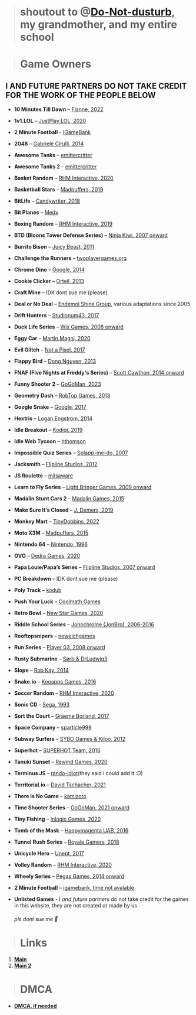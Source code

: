 > # shoutout to @[Do-Not-dusturb](https://github.com/Do-Not-Dusturb), my grandmother, and my entire school

> # Game Owners
## I AND FUTURE PARTNERS DO NOT TAKE CREDIT FOR THE WORK OF THE PEOPLE BELOW

- **10 Minutes Till Dawn** – [Flanne, 2022](https://flanne.itch.io/10-minutes-till-dawn)  
- **1v1.LOL** – [JustPlay.LOL, 2020](https://www.justplay.lol)
- **2 Minute Football** - [IGameBank](https://www.igamebank.com)
- **2048** – [Gabriele Cirulli, 2014](https://play2048.co/)  
- **Awesome Tanks** – [emittercritter](https://www.kongregate.com/games/emittercritter)
- **Awesome Tanks 2** – [emittercritter](https://www.kongregate.com/games/emittercritter)  
- **Basket Random** – [RHM Interactive, 2020](https://www.crazygames.com/game/basket-random)  
- **Basketball Stars** – [Madpuffers, 2019](https://www.crazygames.com/game/basketball-stars)  
- **BitLife** – [Candywriter, 2018](https://apps.apple.com/us/app/bitlife-life-simulator/id1374403536)
- **Bit Planes** – [Medv](https://medv.io/bit-planes/)
- **Boxing Random** – [RHM Interactive, 2019](https://www.crazygames.com/game/boxing-random)  
- **BTD (Bloons Tower Defense Series)** – [Ninja Kiwi, 2007 onward](https://ninjakiwi.com/Games)  
- **Burrito Bison** – [Juicy Beast, 2011](https://www.crazygames.com/game/burrito-bison)  
- **Challenge the Runners** – [twoplayergames.org](https://www.twoplayergames.org/)  
- **Chrome Dino** – [Google, 2014](https://chromedino.com/)  
- **Cookie Clicker** – [Orteil, 2013](https://orteil.dashnet.org/cookieclicker/)  
- **Craft Mine** – IDK  dont sue me (please)
- **Deal or No Deal** – [Endemol Shine Group](https://www.nbc.com/deal-or-no-deal), various adaptations since 2005  
- **Drift Hunters** – [Studionum43, 2017](https://www.crazygames.com/game/drift-hunters)  
- **Duck Life Series** – [Wix Games, 2008 onward](https://www.ducklife.com/)  
- **Eggy Car** – [Martin Magni, 2020](https://www.crazygames.com/game/eggy-car)  
- **Evil Glitch** – [Not a Pixel, 2017](https://notapixel.itch.io/evil-glitch)  
- **Flappy Bird** – [Dong Nguyen, 2013](https://flappybird.io/)  
- **FNAF (Five Nights at Freddy's Series)** – [Scott Cawthon, 2014 onward](https://en.wikipedia.org/wiki/Scott_Cawthon)  
- **Funny Shooter 2** – [GoGoMan, 2023](https://www.crazygames.com/game/funny-shooter-2)  
- **Geometry Dash** – [RobTop Games, 2013](https://www.robtopgames.com/)  
- **Google Snake** – [Google, 2017](https://snake.googlemaps.com/)  
- **Hextris** – [Logan Engstrom, 2014](https://hextris.github.io/hextris/)  
- **Idle Breakout** – [Kodiqi, 2019](https://www.coolmathgames.com/0-idle-breakout)  
- **Idle Web Tycoon** – [hthomson](https://www.kongregate.com/games/hthomson)  
- **Impossible Quiz Series** – [Splapp-me-do, 2007](https://www.newgrounds.com/collection/impossiblequiz)  
- **Jacksmith** – [Flipline Studios, 2012](https://www.flipline.com/games/jacksmith)  
- **JS Roulette** – [milsaware](https://github.com/milsaware/javascript-roulette)  
- **Learn to Fly Series** – [Light Bringer Games, 2009 onward](https://www.lightbringer.games/)  
- **Madalin Stunt Cars 2** – [Madalin Games, 2015](https://www.crazygames.com/game/madalin-stunt-cars-2)  
- **Make Sure It’s Closed** – [J. Demers, 2019](https://jdemers.itch.io/make-sure-its-closed)  
- **Monkey Mart** – [TinyDobbins, 2022](https://www.crazygames.com/game/monkey-mart)  
- **Moto X3M** – [Madpuffers, 2015](https://www.crazygames.com/game/moto-x3m)  
- **Nintendo 64** – [Nintendo, 1996](https://www.nintendo.com/)  
- **OVO** – [Dedra Games, 2020](https://dedragames.com/ovo)  
- **Papa Louie/Papa’s Series** – [Flipline Studios, 2007 onward](https://www.flipline.com/)  
- **PC Breakdown** – IDK  dont sue me (please)
- **Poly Track** – [kodub](https://kodub.itch.io/polytrack)  
- **Push Your Luck** – [Coolmath Games](https://www.coolmathgames.com/0-push-your-luck)  
- **Retro Bowl** – [New Star Games, 2020](https://www.newstargames.com/retro-bowl)  
- **Riddle School Series** – [Jonochrome (JonBro), 2006-2016](https://jonochrome.itch.io/)  
- **Rooftopsnipers** – [neweichgames](https://neweichgames.com/)  
- **Run Series** – [Player 03, 2008 onward](https://player03.com/)  
- **Rusty Submarine** – [Sørb & DrLudwig3](https://soerbgames.itch.io/my-rusty-submarine)  
- **Slope** – [Rob Kay, 2014](https://www.slopegame.com/)  
- **Snake.io** – [Kooapps Games, 2016](https://snake.io/)  
- **Soccer Random** – [RHM Interactive, 2020](https://www.crazygames.com/game/soccer-random)
- **Sonic CD** - [Sega, 1993](https://www.sega.com/)
- **Sort the Court** – [Graeme Borland, 2017](https://graemeborland.itch.io/sort-the-court)  
- **Space Company** – [sparticle999](https://github.com/sparticle999/SpaceCompany)  
- **Subway Surfers** – [SYBO Games & Kiloo, 2012](https://subwaysurfers.com/)  
- **Superhot** – [SUPERHOT Team, 2016](https://superhotgame.com/)  
- **Tanuki Sunset** – [Rewind Games, 2020](https://rewindgames.itch.io/tanuki-sunset)  
- **Terminus JS** - [rando-idiot](https://github.com/rando-idiot/Terminus.JS/blob/game/src/terminus.js)(they said i could add it :D)
- **Territorial.io** – [David Tschacher, 2021](https://territorial.io/)  
- **There is No Game** – [kamizoto](https://www.construct.net/en/free-online-games/profile/kamizoto-21069)
- **Time Shooter Series** – [GoGoMan, 2021 onward](https://www.crazygames.com/game/time-shooter-2)  
- **Tiny Fishing** – [Inlogic Games, 2020](https://www.crazygames.com/game/tiny-fishing)  
- **Tomb of the Mask** – [Happymagenta UAB, 2016](https://play.google.com/store/apps/details?id=com.happymagenta.fromcore&hl=en&gl=US)
- **Tunnel Rush Series** – [Royale Gamers, 2018](https://www.crazygames.com/game/tunnel-rush)  
- **Unicycle Hero** – [Unept, 2017](https://www.crazygames.com/game/unicycle-hero)  
- **Volley Random** – [RHM Interactive, 2020](https://www.crazygames.com/game/volley-random)  
- **Wheely Series** – [Pegas Games, 2014 onward](https://www.crazygames.com/game/wheely)
- **2 Minute Football** – [igamebank, time not avalable]([https://www.crazygames.com/game/wheely](https://poki.com/en/g/2-minute-football))
- **Unlisted Games** - I *and future partners* do not take credit for the games in this website, they are not created or made by us

  ###### *pls dont sue me 🥺*

> # Links
1. **[Main](https://nintendoboi22.github.io)**
2. **[Main 2](https://nintendoboi222.github.io)**
  
> # DMCA
- **[DMCA, if needed](https://nintendoboi22.github.io/licence-stuff/dmca)**
